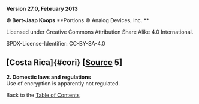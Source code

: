 **Version 27.0, February 2013**

**© Bert-Jaap Koops**
**Portions © Analog Devices, Inc. **  

Licensed under Creative Commons Attribution Share Alike 4.0 International.

SPDX-License-Identifier: CC-BY-SA-4.0

## [Costa Rica]{#cori} \[[Source](cls-srce.htm) 5\]

**2. Domestic laws and regulations**\
Use of encryption is apparently not regulated.

Back to the [Table of Contents](index.md)
